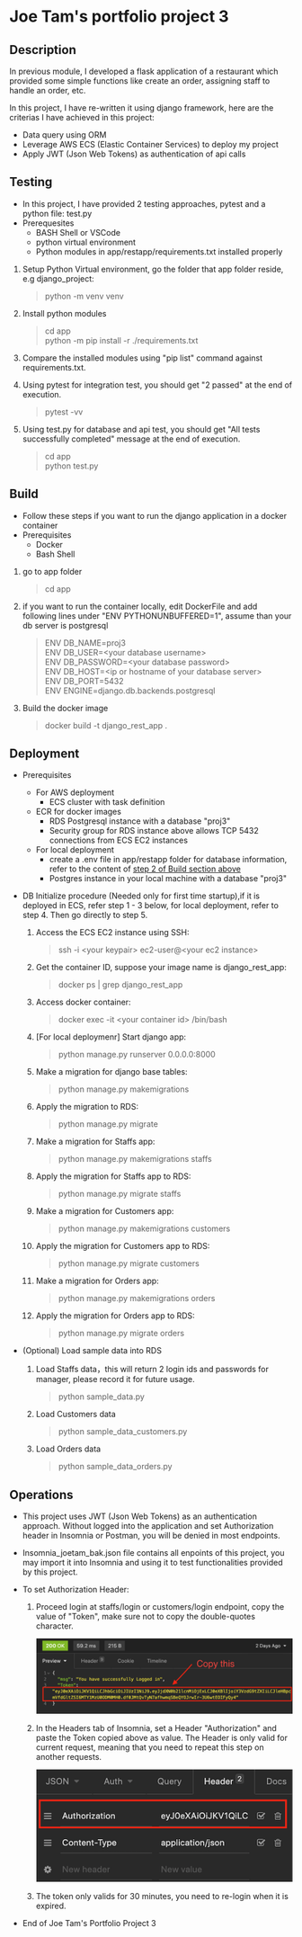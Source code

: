 # Joe Tam's portfolio project 3

## Description
In previous module, I developed a flask application of a restaurant which provided some simple functions like create an order, assigning staff to handle an order, etc.

In this project, I have re-written it using django framework, here are the criterias I have achieved in this project:

- Data query using ORM
- Leverage AWS ECS (Elastic Container Services) to deploy my project
- Apply JWT (Json Web Tokens) as authentication of api calls

## Testing
* In this project, I have provided 2 testing approaches, pytest and a python file: test.py
* Prerequesites
    - BASH Shell or VSCode
    - python virtual environment
    - Python modules in app/restapp/requirements.txt installed properly

1. Setup Python Virtual environment, go the folder that app folder reside, e.g django_project:
    > python -m venv venv
2. Install python modules
    > cd app  
    > python -m pip install -r ./requirements.txt
3. Compare the installed modules using "pip list" command against requirements.txt.

4. Using pytest for integration test, you should get "2 passed" at the end of execution.
    > pytest -vv
5. Using test.py for database and api test, you should get "All tests successfully completed" message at the end of execution.
    > cd app  
    > python test.py
 
## Build
* Follow these steps if you want to run the django application in a docker container
* Prerequisites
    - Docker 
    - Bash Shell
1. go to app folder
    > cd app
2. <a id="db"></a>if you want to run the container locally, edit DockerFile and add following lines under "ENV PYTHONUNBUFFERED=1", assume than your db server is postgresql
    > ENV DB_NAME=proj3  
    > ENV DB_USER=\<your database username>  
    > ENV DB_PASSWORD=\<your database password>  
    > ENV DB_HOST=\<ip or hostname of your database server>  
    > ENV DB_PORT=5432  
    > ENV ENGINE=django.db.backends.postgresql
    
3. Build the docker image
    > docker build -t django_rest_app .

## Deployment
*  Prerequisites
    - For AWS deployment
        - ECS cluster with task definition
     - ECR for docker images
        - RDS Postgresql instance with a database "proj3"
        - Security group for RDS instance above allows TCP 5432 connections from ECS EC2 instances
    - For local deployment
        - create a .env file in app/restapp folder for database information, refer to the content of [step 2 of Build section above](#db)
        - Postgres instance in your local machine with a database "proj3"
* DB Initialize procedure (Needed only for first time startup),if it is deployed in ECS, refer step 1 - 3 below, for local deployment, refer to step 4. Then go directly to step 5.

    1. Access the ECS EC2 instance using SSH:
        > ssh -i \<your keypair> ec2-user@\<your ec2 instance>
    2. Get the container ID, suppose your image name is django_rest_app:
        > docker ps | grep django_rest_app
    3. Access docker container:
        > docker exec -it \<your container id> /bin/bash
    4. [For local deploymenr] Start django app:
        > python manage.py runserver 0.0.0.0:8000
    5. Make a migration for django base tables:
        > python manage.py makemigrations
    6. Apply the migration to RDS:    
        > python manage.py migrate
    7. Make a migration for Staffs app:
        > python manage.py makemigrations staffs
    8. Apply the migration for Staffs app to RDS: 
        > python manage.py migrate staffs
    9. Make a migration for Customers app:
        > python manage.py makemigrations customers
    10. Apply the migration for Customers app to RDS: 
        > python manage.py migrate customers
    11. Make a migration for Orders app:
        > python manage.py makemigrations orders
    12. Apply the migration for Orders app to RDS:
        > python manage.py migrate orders

* (Optional) Load sample data into RDS
    1.  Load Staffs data，this will return 2 login ids and passwords for manager, please record it for future usage.
        > python sample_data.py
    2.  Load Customers data
        > python sample_data_customers.py
    3.  Load Orders data
        > python sample_data_orders.py  

## Operations
* This project uses JWT (Json Web Tokens) as an authentication approach. Without logged into the application and set Authorization header in Insomnia or Postman, you will be denied in most endpoints.
* Insomnia_joetam_bak.json file contains all enpoints of this project, you may import it into Insomnia and using it to test functionalities provided by this project.  
* To set Authorization Header:

    1. Proceed login at staffs/login or customers/login endpoint, copy the value of "Token", make sure not to copy the double-quotes character.

        ![login](login.png)

    2. In the Headers tab of Insomnia, set a Header "Authorization" and paste the Token copied above as value.
    The Header is only valid for current request, meaning that you need to repeat this step on another requests.

        ![test](set_token.png)

    3. The token only valids for 30 minutes, you need to re-login when it is expired.

        
        
            
* End of Joe Tam's Portfolio Project 3





    
